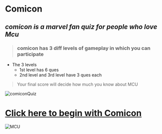 # Comicon
## **_comicon is a marvel fan quiz for people who  love Mcu_**

>### **comicon has 3 diff levels of gameplay in which you can participate**

* The 3 levels
  * 1st level has 6 ques
  * 2nd level and 3rd level have 3 ques each

> Your final score will decide how much you know about MCU

![comiconQuiz](https://img.freepik.com/premium-vector/quiz-comic-pop-art-style_175838-505.jpg?w=2000)

# **[Click here to begin with Comicon][linkvar]**  

[linkvar]:https://replit.com/@prateekkamra1/mark2marvel#index.js

![MCU](https://static.wikia.nocookie.net/logopedia/images/6/63/Marvel_Studios_logo.svg/revision/latest/scale-to-width-down/300?cb=20171229211148)